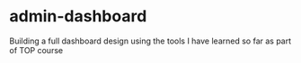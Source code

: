 # admin-dashboard
Building a full dashboard design using the tools I have learned so far as part of TOP course
